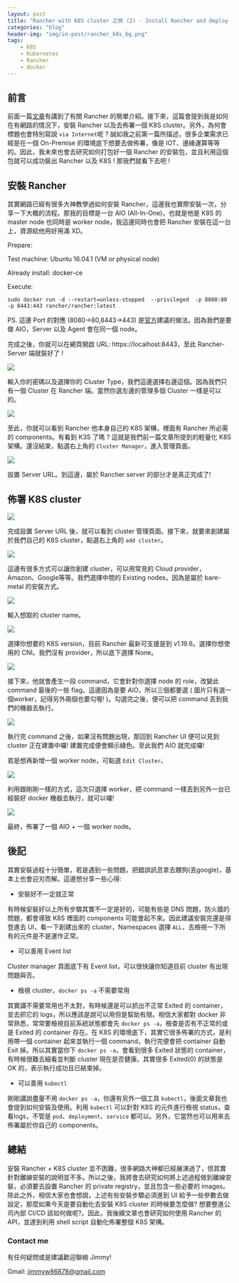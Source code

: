 ```yaml
---
layout: post
title: "Rancher with K8S cluster 之旅 (2) - Install Rancher and deploy a K8S cluster via Internet"
categories: "blog"
header-img: "img/in-post/rancher_k8s_bg.png"
tags:
    - K8S
    - Kubernetes
    - Rancher
    - docker
---
```


## 前言

前面一篇[文章](https://jimmyw86878.github.io/blog/2021/01/31/rancher-1/)有講到了有關 Rancher 的簡單介紹。接下來，這篇會提到我是如何在有網路的情況下，安裝 Rancher 以及去佈署一個 K8S cluster。另外，為何會標題也會特別寫說 `via Internet`呢 ? 誠如我之前第一篇所描述，很多企業需求已經是在一個 On-Premise 的環境底下想要去做佈署，像是 IOT、邊緣運算等等的。因此，我未來也會去研究如何打包好一個 Rancher 的安裝包，並且利用這個包就可以成功裝出 Rancher 以及 K8S ! 那我們就看下去吧 !

## 安裝 Rancher

其實網路已經有很多大神教學過如何安裝 Rancher，這邊我也實際安裝一次，分享一下大概的流程。那我的目標是一台 AIO (All-In-One)，也就是他是 K8S 的 master node 也同時是 worker node，我這邊同時也會把 Rancher 安裝在這一台上，資源給他用好用滿 XD。

Prepare:

Test machine: Ubuntu 16.04.1 (VM or physical node)

Already install: docker-ce

Execute:
```
sudo docker run -d --restart=unless-stopped  --privileged  -p 8080:80 -p 8443:443 rancher/rancher:latest
```

PS. 這邊 Port 的對應 (8080->80,8443->443) 是[官方](https://rancher.com/docs/rancher/v2.x/en/installation/other-installation-methods/single-node-docker/advanced/#running-rancher-rancher-and-rancher-rancher-agent-on-the-same-node)建議的做法。因為我們是要做 AIO，Server 以及 Agent 會在同一個 node。

完成之後，你就可以在網頁開啟 URL: https://localhost:8443，至此 Rancher-Server 端就裝好了 !

![](/img/in-post/rancher2/1.PNG)

輸入你的密碼以及選擇你的 Cluster Type，我們這邊選擇右邊這個。因為我們只有一個 Cluster 在 Rancher 端。當然你選左邊的管理多個 Cluster 一樣是可以的。

![](/img/in-post/rancher2/2.PNG)

至此，你就可以看到 Rancher 他本身自己的 K8S 架構，裡面有 Rancher 所必需的 components。有看到 K3S 了嗎 ? 這就是我們前一篇文章所提到的輕量化 K8S 架構。還沒結束，點選右上角的 `Cluster Manager`，進入管理頁面。

![](/img/in-post/rancher2/3.1.PNG)

設置 Server URL。到這邊，屬於 Rancher server 的部分才是真正完成了!

## 佈署 K8S cluster

![](/img/in-post/rancher2/3.PNG)

完成設置 Server URL 後，就可以看到 cluster 管理頁面。接下來，就要來創建屬於我們自己的 K8S cluster，點選右上角的 `add cluster`。

![](/img/in-post/rancher2/4.PNG)

這邊有很多方式可以讓你創建 cluster，可以用常見的 Cloud provider，Amazon、Google等等。我們選擇中間的 Existing nodes，因為是屬於 bare-metal 的安裝方式。

![](/img/in-post/rancher2/5.PNG)

輸入想取的 cluster name。

![](/img/in-post/rancher2/6.PNG)

選擇你想要的 K8S version，目前 Rancher 最新可支援是到 v1.19.6。選擇你想使用的 CNI。我們沒有 provider，所以底下選擇 None。

![](/img/in-post/rancher2/7.PNG)

接下來，他就會產生一段 command，它會針對你選擇 node 的 role，改變此 command 最後的一些 flag。這邊因為是要 AIO，所以三個都要選 ( 圖片只有選一個worker，記得另外兩個也要勾喔! )。勾選完之後，便可以把 command 丟到我們的機器去執行。

![](/img/in-post/rancher2/8.PNG)

執行完 command 之後，如果沒有問題出現，那回到 Rancher UI 便可以見到 cluster 正在建置中囉! 建置完成便會顯示綠色。至此我們 AIO 就完成囉!

若是想再新增一個 worker node，可點選 `Edit Cluster。`

![](/img/in-post/rancher2/9.PNG)

利用跟剛剛一樣的方式，這次只選擇 worker，把 command 一樣丟到另外一台已經裝好 docker 機器去執行，就可以囉!

![](/img/in-post/rancher2/10.PNG)

最終，佈署了一個 AIO + 一個 worker node。

## 後記

其實安裝過程十分簡單，若是遇到一些問題，把錯誤訊息拿去餵狗(丟google)，基本上也會迎刃而解。這邊想分享一些心得:

- 安裝好不一定就正常

有時候安裝好以上所有步驟其實不一定是好的，可能有些是 DNS 問題，防火牆的問題，都會導致 K8S 裡面的 components 可能會起不來。因此建議安裝完還是得登進去 UI，看一下創建出來的 cluster，Namespaces 選擇 `ALL`，去檢視一下所有的元件是不是運作正常。

- 可以善用 Event list

Cluster manager 頁面底下有 Event list，可以很快讓你知道目前 cluster 有出現問題與否。

- 檢視 cluster，`docker ps -a` 不需要常用

其實講不需要常用也不太對，有時候還是可以抓出不正常 Exited 的 container，並去抓它的 logs，所以應該是說可以用但是幫助有限。相信大家都對 docker 非常熟悉，常常要檢視目前系統狀態都會先 `docker ps -a`，檢查是否有不正常的或是 Exited 的 container 存在。在 K8S 的環境底下，其實它很多佈署的方式，是利用帶一個 container 起來並執行一個 command，執行完便會把 container 自動 Exit 掉。所以其實當你下 `docker ps -a`，會看到很多 Exited 狀態的 container，有時候很難去細看並判斷 cluster 現在是否健康。其實很多 Exited(0) 的狀態是 OK 的，表示執行成功且已結束掉。

- 可以善用 `kubectl`

剛剛講說盡量不用 `docker ps -a`，你還有另外一個工具 `kubectl`，後面文章我也會提到如何安裝及使用。利用 `kubectl` 可以針對 K8S 的元件進行檢視 status，查看logs，不管是 `pod`、`deployment`、`service` 都可以。另外，它當然也可以用來去佈署屬於你自己的 components。

## 總結

安裝 Rancher + K8S cluster 並不困難，很多網路大神都已經展演過了，但其實針對離線安裝的說明並不多。所以之後，我將會去研究如何將上述過程做到離線安裝，必須要去設置 Rancher 的 private registry，並且包含一些必要的 images。除此之外，相信大家也會想說，上述有些安裝步驟必須進到 UI 給予一些參數去做設定，那麼如果今天是要自動化去安裝 K8S cluster 的時候要怎麼做? 想要整進公司內部 CI/CD 該如何做呢?。因此，我後續文章也會研究如何使用 Rancher 的 API，並達到利用 shell script 自動化佈署整個 K8S 架構。

### Contact me

有任何疑問或是建議歡迎聯絡 Jimmy!

Gmail: jimmyw86878@gmail.com
